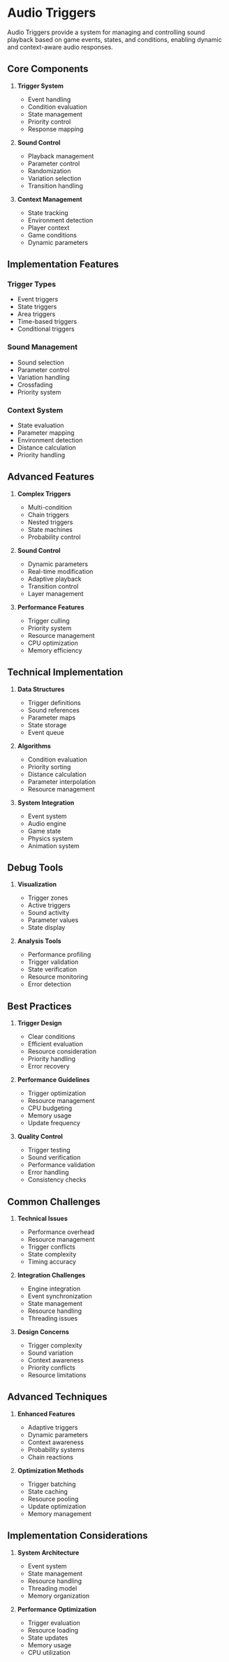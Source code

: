 # Audio Triggers

Audio Triggers provide a system for managing and controlling sound playback based on game events, states, and conditions, enabling dynamic and context-aware audio responses.

## Core Components

1. **Trigger System**
   - Event handling
   - Condition evaluation
   - State management
   - Priority control
   - Response mapping

2. **Sound Control**
   - Playback management
   - Parameter control
   - Randomization
   - Variation selection
   - Transition handling

3. **Context Management**
   - State tracking
   - Environment detection
   - Player context
   - Game conditions
   - Dynamic parameters

## Implementation Features

### Trigger Types
- Event triggers
- State triggers
- Area triggers
- Time-based triggers
- Conditional triggers

### Sound Management
- Sound selection
- Parameter control
- Variation handling
- Crossfading
- Priority system

### Context System
- State evaluation
- Parameter mapping
- Environment detection
- Distance calculation
- Priority handling

## Advanced Features

1. **Complex Triggers**
   - Multi-condition
   - Chain triggers
   - Nested triggers
   - State machines
   - Probability control

2. **Sound Control**
   - Dynamic parameters
   - Real-time modification
   - Adaptive playback
   - Transition control
   - Layer management

3. **Performance Features**
   - Trigger culling
   - Priority system
   - Resource management
   - CPU optimization
   - Memory efficiency

## Technical Implementation

1. **Data Structures**
   - Trigger definitions
   - Sound references
   - Parameter maps
   - State storage
   - Event queue

2. **Algorithms**
   - Condition evaluation
   - Priority sorting
   - Distance calculation
   - Parameter interpolation
   - Resource management

3. **System Integration**
   - Event system
   - Audio engine
   - Game state
   - Physics system
   - Animation system

## Debug Tools

1. **Visualization**
   - Trigger zones
   - Active triggers
   - Sound activity
   - Parameter values
   - State display

2. **Analysis Tools**
   - Performance profiling
   - Trigger validation
   - State verification
   - Resource monitoring
   - Error detection

## Best Practices

1. **Trigger Design**
   - Clear conditions
   - Efficient evaluation
   - Resource consideration
   - Priority handling
   - Error recovery

2. **Performance Guidelines**
   - Trigger optimization
   - Resource management
   - CPU budgeting
   - Memory usage
   - Update frequency

3. **Quality Control**
   - Trigger testing
   - Sound verification
   - Performance validation
   - Error handling
   - Consistency checks

## Common Challenges

1. **Technical Issues**
   - Performance overhead
   - Resource management
   - Trigger conflicts
   - State complexity
   - Timing accuracy

2. **Integration Challenges**
   - Engine integration
   - Event synchronization
   - State management
   - Resource handling
   - Threading issues

3. **Design Concerns**
   - Trigger complexity
   - Sound variation
   - Context awareness
   - Priority conflicts
   - Resource limitations

## Advanced Techniques

1. **Enhanced Features**
   - Adaptive triggers
   - Dynamic parameters
   - Context awareness
   - Probability systems
   - Chain reactions

2. **Optimization Methods**
   - Trigger batching
   - State caching
   - Resource pooling
   - Update optimization
   - Memory management

## Implementation Considerations

1. **System Architecture**
   - Event system
   - State management
   - Resource handling
   - Threading model
   - Memory organization

2. **Performance Optimization**
   - Trigger evaluation
   - Resource loading
   - State updates
   - Memory usage
   - CPU utilization
